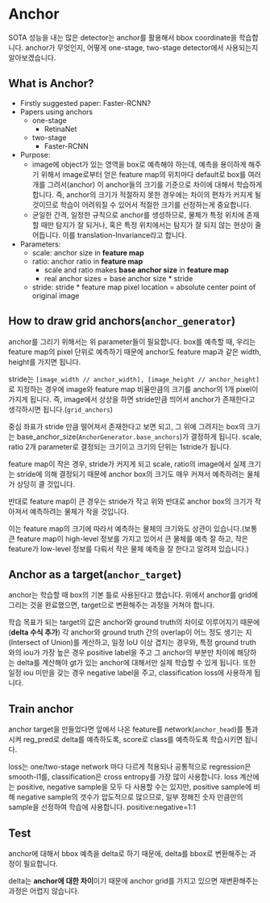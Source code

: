# Anchor
SOTA 성능을 내는 많은 detector는 anchor를 활용해서 bbox coordinate을 학습합니다. anchor가 무엇인지, 어떻게 one-stage, two-stage detector에서 사용되는지 알아보겠습니다.

## What is Anchor?
- Firstly suggested paper: Faster-RCNN?
- Papers using anchors
	- one-stage
		- RetinaNet
	- two-stage
		- Faster-RCNN
- Purpose:
	- image에 object가 있는 영역을 box로 예측해야 하는데, 예측을 용이하게 해주기 위해서 image로부터 얻은 feature map의 위치마다 default로 box를 여러 개를 그려서(anchor) 이 anchor들의 크기를 기준으로 차이에 대해서 학습하게 합니다. 즉, anchor의 크기가 적절하지 못한 경우에는 차이의 편차가 커지게 될 것이므로 학습이 어려워질 수 있어서 적절한 크기를 선정하는게 중요합니다. 
	- 균일한 간격, 일정한 규칙으로 anchor를 생성하므로, 물체가 특정 위치에 존재할 때만 탐지가 잘 되거나, 혹은 특정 위치에서는 탐지가 잘 되지 않는 현상이 줄어듭니다. 이를 translation-Invariance라고 합니다.
- Parameters:
	- scale: anchor size in **feature map**
	- ratio: anchor ratio in **feature map**
		- scale and ratio makes **base anchor size** in **feature map**
		- real anchor sizes = base anchor size * stride
	- stride: stride * feature map pixel location = absolute center point of original image

## How to draw grid anchors(`anchor_generator`)
anchor를 그리기 위해서는 위 parameter들이 필요합니다. box를 예측할 때, 우리는 feature map의 pixel 단위로 예측하기 때문에 anchor도 feature map과 같은 width, height를 가지면 됩니다. 

stride는 `[image_width // anchor_width], [image_height // anchor_height]`로 지정하는 경우에 image와 feature map 비율만큼의 크기를 anchor의 1개 pixel이 가지게 됩니다. 즉, image에서 상상을 하면 stride만큼 띄어서 anchor가 존재한다고 생각하시면 됩니다.(`grid_anchors`)

중심 좌표가 stride 만큼 떨어져서 존재한다고 보면 되고, 그 위에 그려지는 box의 크기는 base_anchor_size(`AnchorGenerator.base_anchors`)가 결정하게 됩니다. scale, ratio 2개 parameter로 결정되는 크기이고 크기의 단위는 1stride가 됩니다. 

feature map이 작은 경우, stride가 커지게 되고 scale, ratio의 image에서 실제 크기는 stride에 의해 결정되기 때문에 anchor box의 크기도 매우 커져서 예측하려는 물체가 상당히 클 것입니다. 

반대로 feature map이 큰 경우는 stride가 작고 위와 반대로 anchor box의 크기가 작아져서 예측하려는 물체가 작을 것입니다. 

이는 feature map의 크기에 따라서 예측하는 물체의 크기와도 상관이 있습니다.(보통 큰 feature map이 high-level 정보를 가지고 있어서 큰 물체를 예측 잘 하고, 작은 feature가 low-level 정보를 다뤄서 작은 물체 예측을 잘 한다고 알려져 있습니다.)

## Anchor as a target(`anchor_target`)
anchor는 학습할 때 box의 기본 틀로 사용된다고 했습니다. 위에서 anchor를 grid에 그리는 것을 완료했으면, target으로 변환해주는 과정을 거쳐야 합니다. 

학습 목표가 되는 target의 값은 anchor와 ground truth의 차이로 이루어지기 때문에 (**delta 수식 추가**) 각 anchor와 ground truth 간의 overlap이 어느 정도 생기는 지(Intersect of Union)를 계산하고, 일정 IoU 이상 겹치는 경우와, 특정 ground truth와의 iou가 가장 높은 경우 positive label을 주고 그 anchor의 부분만 차이에 해당하는 delta를 계산해야 gt가 있는 anchor에 대해서만 실제 학습할 수 있게 됩니다. 
또한 일정 iou 미만을 갖는 경우 negative label을 주고, classification loss에 사용하게 됩니다.
## Train anchor
anchor target을 만들었다면 앞에서 나온 feature를 network(`anchor_head`)를 통과시켜 reg_pred로 delta를 예측하도록, score로 class를 예측하도록 학습시키면 됩니다. 

loss는 one/two-stage network 마다 다르게 적용되나 공통적으로 regression은 smooth-l1를, classification은 cross entropy를 가장 많이 사용합니다.
loss 계산에는 positive, negative sample을 모두 다 사용할 수는 있지만, positive sample에 비해 negative sample의 갯수가 압도적으로 많으므로, 일부 정해진 숫자 만큼만의 sample을 선정하여 학습에 사용합니다. positive:negative=1:1
## Test 
anchor에 대해서 bbox 예측을 delta로 하기 때문에, delta를 bbox로 변환해주는 과정이 필요합니다. 

delta는 **anchor에 대한 차이**이기 때문에 anchor grid를 가지고 있으면 재변환해주는 과정은 어렵지 않습니다.
